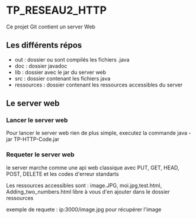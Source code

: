 # TP_RESEAU2_HTTP
<p>Ce projet Git contient un server Web</p>
<h2>Les différents répos</h2>
<ul>
     <li>
       out : dossier ou sont compilés les fichiers .java
     </li>
     <li>
       doc : dossier javadoc
     </li>
     <li>
       lib : dossier avec le jar du server web
     </li>
     <li>
       src : dossier contenant les fichiers java
     </li>
     <li>
       ressources : dossier contenant les ressources accessibles du server 
     </li>
    </ul>
<h2>Le server web </h2>
<h3>Lancer le server web </h3>
<p>Pour lancer le server web rien de plus simple, executez la commande java -jar TP-HTTP-Code.jar </p>
<h3>Requeter le server web </h3>
<p>le server marche comme une api web classique avec PUT, GET, HEAD, POST, DELETE et les codes d'erreur standarts</p>
<p>Les ressources accessibles sont : image.JPG, moi.jpg,test.html, Adding_two_numbers.html libre à vous d'en ajouter dans le dossier ressources</p>
<p>exemple de requete : ip:3000/image.jpg pour récupérer l'image</p>